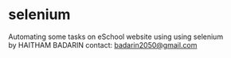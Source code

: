# selenium
Automating some tasks on eSchool website using using selenium   
by HAITHAM BADARIN
contact: badarin2050@gmail.com
